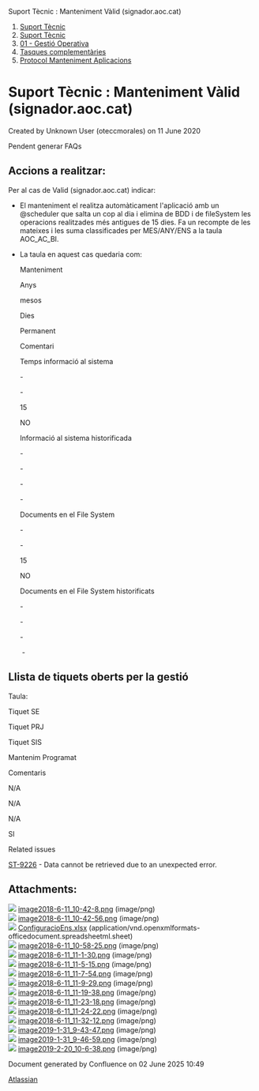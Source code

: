 Suport Tècnic : Manteniment Vàlid (signador.aoc.cat)  

1.  [Suport Tècnic](index.md)
2.  [Suport Tècnic](13893782.md)
3.  [01 - Gestió Operativa](26313391.md)
4.  [Tasques complementàries](26313409.md)
5.  [Protocol Manteniment Aplicacions](Protocol-Manteniment-Aplicacions_39911467.md)

Suport Tècnic : Manteniment Vàlid (signador.aoc.cat)
====================================================

Created by Unknown User (oteccmorales) on 11 June 2020

Pendent generar FAQs

Accions a realitzar:
--------------------

Per al cas de Valid (signador.aoc.cat) indicar:

*   El manteniment el realitza automàticament l'aplicació amb un @scheduler que salta un cop al dia i elimina de BDD i de fileSystem les operacions realitzades més antigues de 15 dies. Fa un recompte de les mateixes i les suma classificades per MES/ANY/ENS a la taula AOC\_AC\_BI.
*   La taula en aquest cas quedaria com:
    
    Manteniment
    
    Anys
    
    mesos
    
    Dies
    
    Permanent
    
    Comentari
    
    Temps informació al sistema
    
    \-
    
    \-
    
    15
    
    NO
    
      
    
    Informació al sistema historificada
    
    \-
    
    \-
    
    \-
    
    \-
    
      
    
    Documents en el File System
    
    \-
    
    \-
    
    15
    
    NO
    
      
    
    Documents en el File System historificats
    
    \-
    
    \-
    
    \-
    
     -
    
      
    

Llista de tiquets oberts per la gestió
--------------------------------------

Taula:

Tiquet SE

Tiquet PRJ

Tiquet SIS

Mantenim Programat

Comentaris

N/A

N/A

N/A

SI

  

  

  

Related issues

[ST-9226](https://contacte.aoc.cat/browse/ST-9226?src=confmacro) - Data cannot be retrieved due to an unexpected error.

  

Attachments:
------------

![](images/icons/bullet_blue.gif) [image2018-6-11\_10-42-8.png](attachments/41517617/41517618.png) (image/png)  
![](images/icons/bullet_blue.gif) [image2018-6-11\_10-42-56.png](attachments/41517617/41517619.png) (image/png)  
![](images/icons/bullet_blue.gif) [ConfiguracioEns.xlsx](attachments/41517617/41517620.xlsx) (application/vnd.openxmlformats-officedocument.spreadsheetml.sheet)  
![](images/icons/bullet_blue.gif) [image2018-6-11\_10-58-25.png](attachments/41517617/41517621.png) (image/png)  
![](images/icons/bullet_blue.gif) [image2018-6-11\_11-1-30.png](attachments/41517617/41517622.png) (image/png)  
![](images/icons/bullet_blue.gif) [image2018-6-11\_11-5-15.png](attachments/41517617/41517623.png) (image/png)  
![](images/icons/bullet_blue.gif) [image2018-6-11\_11-7-54.png](attachments/41517617/41517624.png) (image/png)  
![](images/icons/bullet_blue.gif) [image2018-6-11\_11-9-29.png](attachments/41517617/41517625.png) (image/png)  
![](images/icons/bullet_blue.gif) [image2018-6-11\_11-19-38.png](attachments/41517617/41517626.png) (image/png)  
![](images/icons/bullet_blue.gif) [image2018-6-11\_11-23-18.png](attachments/41517617/41517627.png) (image/png)  
![](images/icons/bullet_blue.gif) [image2018-6-11\_11-24-22.png](attachments/41517617/41517628.png) (image/png)  
![](images/icons/bullet_blue.gif) [image2018-6-11\_11-32-12.png](attachments/41517617/41517629.png) (image/png)  
![](images/icons/bullet_blue.gif) [image2019-1-31\_9-43-47.png](attachments/41517617/41517630.png) (image/png)  
![](images/icons/bullet_blue.gif) [image2019-1-31\_9-46-59.png](attachments/41517617/41517631.png) (image/png)  
![](images/icons/bullet_blue.gif) [image2019-2-20\_10-6-38.png](attachments/41517617/41517632.png) (image/png)  

Document generated by Confluence on 02 June 2025 10:49

[Atlassian](http://www.atlassian.com/)